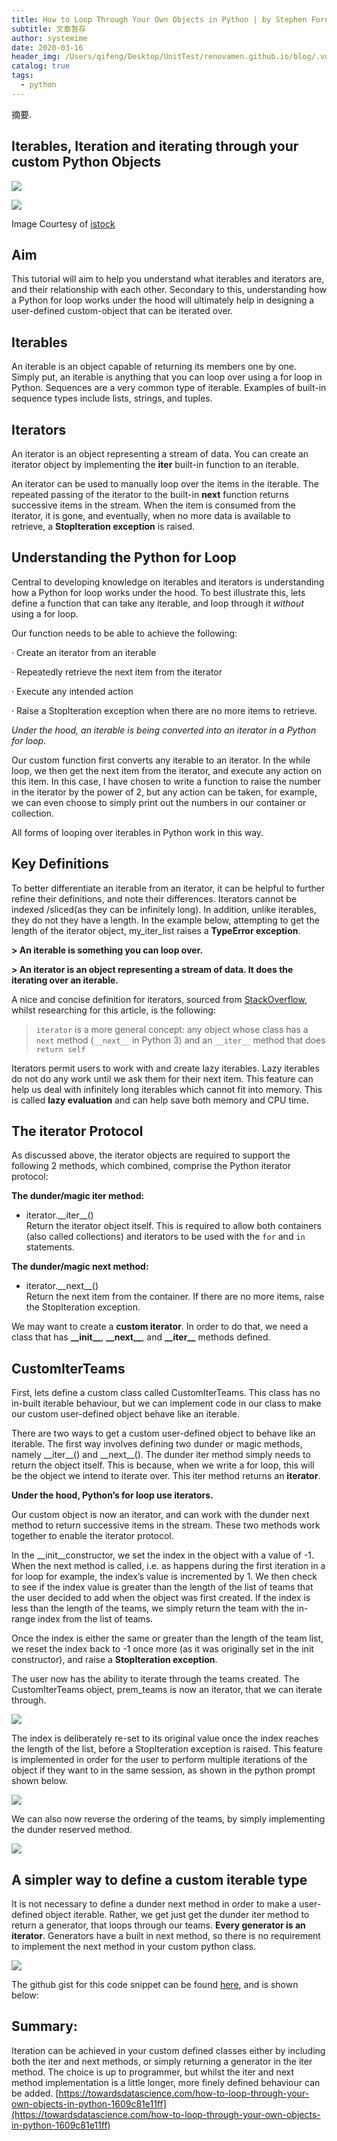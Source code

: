 ```yaml
---
title: How to Loop Through Your Own Objects in Python | by Stephen Fordham | Towards Data Science
subtitle: 文章暂存
author: systemime
date: 2020-03-16
header_img: /Users/qifeng/Desktop/UnitTest/renovamen.github.io/blog/.vuepress/public/img/in-post/header/5.jpg
catalog: true
tags:
  - python
---
```

摘要.

<!-- more -->
## Iterables, Iteration and iterating through your custom Python Objects

[![](https://miro.medium.com/fit/c/56/56/1*4-DIjB5ZOAVpLPbCXVVO1Q.jpeg)
](https://medium.com/@stephenfordham?source=post_page-----1609c81e11ff--------------------------------)

![](https://miro.medium.com/max/1060/1*XDcSOvDWz52jTUJecGDYGw.png)

Image Courtesy of [istock](https://www.istockphoto.com/au/vector/infinity-symbol-of-multiple-thin-black-lines-concept-of-infinite-limitless-and-gm1197949392-342198911)

## Aim

This tutorial will aim to help you understand what iterables and iterators are, and their relationship with each other. Secondary to this, understanding how a Python for loop works under the hood will ultimately help in designing a user-defined custom-object that can be iterated over.

## Iterables

An iterable is an object capable of returning its members one by one. Simply put, an iterable is anything that you can loop over using a for loop in Python. Sequences are a very common type of iterable. Examples of built-in sequence types include lists, strings, and tuples.

## Iterators

An iterator is an object representing a stream of data. You can create an iterator object by implementing the **iter** built-in function to an iterable.

An iterator can be used to manually loop over the items in the iterable. The repeated passing of the iterator to the built-in **next** function returns successive items in the stream. When the item is consumed from the iterator, it is gone, and eventually, when no more data is available to retrieve, a **StopIteration exception** is raised.

## Understanding the Python for Loop

Central to developing knowledge on iterables and iterators is understanding how a Python for loop works under the hood. To best illustrate this, lets define a function that can take any iterable, and loop through it _without_ using a for loop.

Our function needs to be able to achieve the following:

· Create an iterator from an iterable

· Repeatedly retrieve the next item from the iterator

· Execute any intended action

· Raise a StopIteration exception when there are no more items to retrieve.

_Under the hood, an iterable is being converted into an iterator in a Python for loop._

Our custom function first converts any iterable to an iterator. In the while loop, we then get the next item from the iterator, and execute any action on this item. In this case, I have chosen to write a function to raise the number in the iterator by the power of 2, but any action can be taken, for example, we can even choose to simply print out the numbers in our container or collection.

All forms of looping over iterables in Python work in this way.

## Key Definitions

To better differentiate an iterable from an iterator, it can be helpful to further refine their definitions, and note their differences. Iterators cannot be indexed /sliced(as they can be infinitely long). In addition, unlike iterables, they do not they have a length. In the example below, attempting to get the length of the iterator object, my_iter_list raises a **TypeError exception**.

**> An iterable is something you can loop over.**

**> An iterator is an object representing a stream of data. It does the iterating over an iterable.**

A nice and concise definition for iterators, sourced from [StackOverflow](https://stackoverflow.com/questions/2776829/difference-between-pythons-generators-and-iterators#:~:text=Every%20generator%20is%20an%20iterator,paragraph's%20definition%20of%20an%20iterator%20.), whilst researching for this article, is the following:

> `iterator` is a more general concept: any object whose class has a `next` method (`__next__` in Python 3) and an `__iter__` method that does `return self`

Iterators permit users to work with and create lazy iterables. Lazy iterables do not do any work until we ask them for their next item. This feature can help us deal with infinitely long iterables which cannot fit into memory. This is called **lazy evaluation** and can help save both memory and CPU time.

## The iterator Protocol

As discussed above, the iterator objects are required to support the following 2 methods, which combined, comprise the Python iterator protocol:

**The dunder/magic iter method:**

-   iterator.\_\_iter\_\_()  
    Return the iterator object itself. This is required to allow both containers (also called collections) and iterators to be used with the `for` and `in` statements.

**The dunder/magic next method:**

-   iterator.\_\_next\_\_()  
    Return the next item from the container. If there are no more items, raise the StopIteration exception.

We may want to create a **custom iterator**. In order to do that, we need a class that has **\_\_init\_\_**, **\_\_next\_\_**, and **\_\_iter\_\_** methods defined.

## CustomIterTeams

First, lets define a custom class called CustomIterTeams. This class has no in-built iterable behaviour, but we can implement code in our class to make our custom user-defined object behave like an iterable.

There are two ways to get a custom user-defined object to behave like an iterable. The first way involves defining two dunder or magic methods, namely \_\_iter\_\_() and \_\_next\_\_(). The dunder iter method simply needs to return the object itself. This is because, when we write a for loop, this will be the object we intend to iterate over. This iter method returns an **iterator**.

**Under the hood, Python’s for loop use iterators.**

Our custom object is now an iterator, and can work with the dunder next method to return successive items in the stream. These two methods work together to enable the iterator protocol.

In the \_\_init\_\_constructor, we set the index in the object with a value of -1. When the next method is called, i.e. as happens during the first iteration in a for loop for example, the index’s value is incremented by 1. We then check to see if the index value is greater than the length of the list of teams that the user decided to add when the object was first created. If the index is less than the length of the teams, we simply return the team with the in-range index from the list of teams.

Once the index is either the same or greater than the length of the team list, we reset the index back to -1 once more (as it was originally set in the init constructor), and raise a **StopIteration exception**.

The user now has the ability to iterate through the teams created. The CustomIterTeams object, prem_teams is now an iterator, that we can iterate through.

![](https://miro.medium.com/max/2558/1*yfOu8f4UyxVytRYFTZTwhQ.png?q=20)

The index is deliberately re-set to its original value once the index reaches the length of the list, before a StopIteration exception is raised. This feature is implemented in order for the user to perform multiple iterations of the object if they want to in the same session, as shown in the python prompt shown below.

![](https://miro.medium.com/max/1248/1*yZpNx1ftxkjzd-Lo_CMSNw.png?q=20)

We can also now reverse the ordering of the teams, by simply implementing the dunder reserved method.

![](https://miro.medium.com/max/2488/1*GhcPQo9LTRfhsNqpIKWTKg.png?q=20)

## A simpler way to define a custom iterable type

It is not necessary to define a dunder next method in order to make a user-defined object iterable. Rather, we get just get the dunder iter method to return a generator, that loops through our teams. **Every generator is an iterator**. Generators have a built in next method, so there is no requirement to implement the next method in your custom python class.

![](https://miro.medium.com/max/2496/1*qImZYBbdCNuXMwpK51mMfg.png?q=20)

The github gist for this code snippet can be found [here](https://gist.github.com/StephenFordham/6d5a250bd2b721b6099ab650a481f1d5), and is shown below:

## Summary:

Iteration can be achieved in your custom defined classes either by including both the iter and next methods, or simply returning a generator in the iter method. The choice is up to programmer, but whilst the iter and next method implementation is a little longer, more finely defined behaviour can be added. 
 [https://towardsdatascience.com/how-to-loop-through-your-own-objects-in-python-1609c81e11ff](https://towardsdatascience.com/how-to-loop-through-your-own-objects-in-python-1609c81e11ff)
